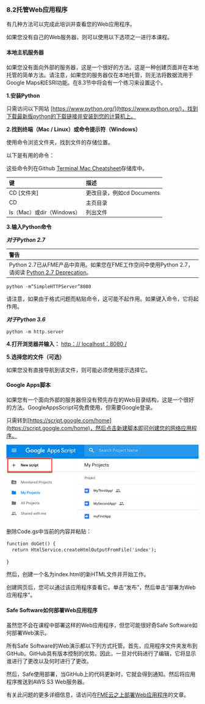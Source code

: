 ### 8.2托管Web应用程序

有几种方法可以完成此培训并查看您的Web应用程序。

如果您没有自己的Web服务器，则可以使用以下选项之一进行本课程。

#### 本地主机服务器

如果您没有面向外部的服务器，这是一个很好的方法。这是一种创建页面并在本地托管的简单方法。请注意，如果您的服务器仅在本地托管，则无法将数据流用于Google Maps和ESRI功能。在8.3节中将会有一个练习来设置这个。

**1.安装Python**

只需访问以下网站 [https://www.python.org/](https://www.python.org/)，找到下载最新版python的下载链接并安装到您的计算机上。

**2.找到终端（Mac / Linux）或命令提示符（Windows）**

使用命令浏览文件夹，找到文件的存储位置。

以下是有用的命令：

这些命令列在Github [Terminal Mac Cheatsheet](https://github.com/0nn0/terminal-mac-cheatsheet)存储库中。

| 键 | 描述 |
| :--- | :--- |
| CD \[文件夹\] | 更改目录，例如cd Documents |
| CD |  主页目录 |
| ls（Mac）或dir（Windows） | 列出文件 |

 **3.输入Python命令**  





_**对于Python 2.7**_

|  警告 |
| :--- |
|  Python 2.7已从FME产品中弃用。如果您在FME工作空间中使用Python 2.7，请阅读 [Python 2.7 Deprecation](https://knowledge.safe.com/articles/71635/python-27-deprecation.html)。 |

```text
python -m“SimpleHTTPServer”8080
```

请注意，如果由于格式问题而粘贴命令，这可能不起作用。如果键入命令，它将起作用。  
  
 _**对于Python 3.6**_

```text
python -m http.server
```

**4.打开浏览器并输入：** [http：// localhost：8080 /](http://localhost:8080/)

**5.选择您的文件（可选）**

如果您没有直接导航到该文件，则可能必须使用提示选择它。

#### Google Apps脚本

如果您有一个面向外部的服务器但没有预先存在的Web目录结构，这是一个很好的方法。GoogleAppsScript可免费使用，但需要Google登录。

只需转到[https://script.google.com/home](https://script.google.com/home)，然后点击新建脚本即可创建您的网络应用程序。

[![](../.gitbook/assets/8.2.1.googleappsscript.png)](https://github.com/xuhengxx/FMETraining-1/tree/b47e2c2ddcf98cce07f6af233242f0087d2d374d/FMESERVER_RESTAPI8Session2/Images/8.2.1.GoogleAppsScript.png)

删除Code.gs中当前的内容并粘贴：

```text
function doGet() {
  return HtmlService.createHtmlOutputFromFile('index');

}
```

然后，创建一个名为index.html的新HTML文件并开始工作。

创建网页后，您可以通过该应用程序查看它。单击“发布”，然后单击“部署为Web应用程序”。

#### Safe Software如何部署Web应用程序

虽然您不会在课程中部署这样的Web应用程序，但您可能很好奇Safe Software如何部署Web演示。

所有Safe Software的Web演示都以下列方式托管。首先，应用程序文件夹发布到GitHub。GitHub具有版本控制的优势。因此，一旦对代码进行了编辑，它将显示谁进行了更改以及何时进行了更改。

然后，Safe使用部署，当GitHub上的代码更新时，它就会得到通知。然后将应用程序推送到AWS S3 Web服务器。

有关此问题的更多详细信息，请访问在[FME云之上部署Web应用程序](https://knowledge.safe.com/articles/677/deploying-a-web-application-on-top-of-fme-cloud-s3.html)的文章。

